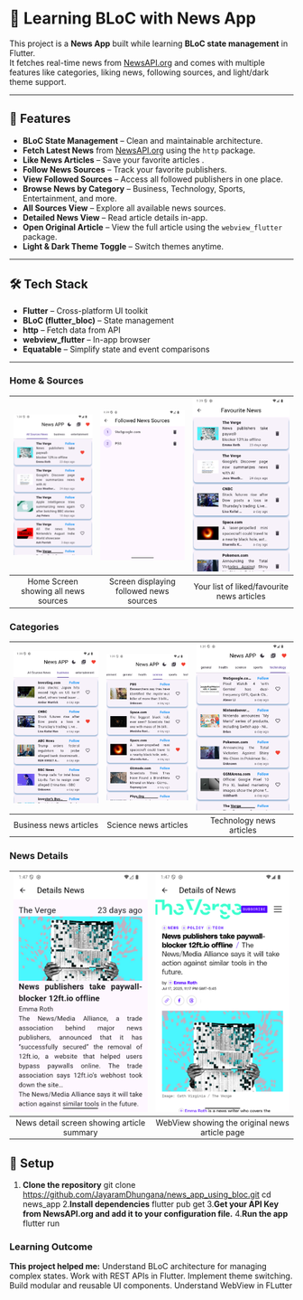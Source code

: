 # 📰 Learning BLoC with News App

This project is a **News App** built while learning **BLoC state management** in Flutter.  
It fetches real-time news from [NewsAPI.org](https://newsapi.org/) and comes with multiple features like categories, liking news, following sources, and light/dark theme support.

---

## 🚀 Features

- **BLoC State Management** – Clean and maintainable architecture.
- **Fetch Latest News** from [NewsAPI.org](https://newsapi.org/) using the `http` package.
- **Like News Articles** – Save your favorite articles .
- **Follow News Sources** – Track your favorite publishers.
- **View Followed Sources** – Access all followed publishers in one place.
- **Browse News by Category** – Business, Technology, Sports, Entertainment, and more.
- **All Sources View** – Explore all available news sources.
- **Detailed News View** – Read article details in-app.
- **Open Original Article** – View the full article using the `webview_flutter` package.
- **Light & Dark Theme Toggle** – Switch themes anytime.

---

## 🛠️ Tech Stack

- **Flutter** – Cross-platform UI toolkit
- **BLoC (flutter_bloc)** – State management
- **http** – Fetch data from API
- **webview_flutter** – In-app browser
- **Equatable** – Simplify state and event comparisons

---

### Home & Sources
| ![Home Screen](screenshots/home_screen_all_sources_news.png) | ![Followed Sources](screenshots/followed%20source.png) | ![Favourite News](screenshots/favourite_news_screen.png) |
|:-----------------------------:|:------------------------:|:------------------------:|
| Home Screen showing all news sources | Screen displaying followed news sources | Your list of liked/favourite news articles |

### Categories
| ![Business Category](screenshots/category_wise_news_business.png) | ![Science Category](screenshots/category_wise_news_science.png) | ![Technology Category](screenshots/category_wise_news_technology.png) |
|:------------------------------:|:---------------------------:|:------------------------------:|
| Business news articles | Science news articles | Technology news articles |

### News Details
| ![News Detail](screenshots/detail_news.png) | ![News Detail WebView](screenshots/more_detail_news_using_web_view.png) |
|:-------------------------:|:--------------------------------:|
| News detail screen showing article summary | WebView showing the original news article page |

## 🔧 Setup

1. **Clone the repository**
   git clone https://github.com/JayaramDhungana/news_app_using_bloc.git
   cd news_app
2.**Install dependencies**
   flutter pub get
3.**Get your API Key from NewsAPI.org and add it to your configuration file.**
4.**Run the app**
   flutter run

   
### Learning Outcome
**This project helped me:**
Understand BLoC architecture for managing complex states.
Work with REST APIs in Flutter.
Implement theme switching.
Build modular and reusable UI components.
Understand WebView in FLutter

   
